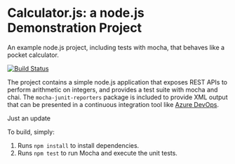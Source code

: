 Calculator.js: a node.js Demonstration Project
==============================================
An example node.js project, including tests with mocha, that behaves like
a pocket calculator.

[![Build Status](https://dev.azure.com/kavithamuthukumar/Integrating%20External%20Source%20Control%20with%20Azure%20Pipelines/_apis/build/status/kmuthukumar1-rp.actionsdemo-calculator?branchName=master)](https://dev.azure.com/kavithamuthukumar/Integrating%20External%20Source%20Control%20with%20Azure%20Pipelines/_build/latest?definitionId=17&branchName=master)

The project contains a simple node.js application that exposes REST APIs
to perform arithmetic on integers, and provides a test suite with mocha
and chai.  The `mocha-junit-reporters` package is included to provide XML
output that can be presented in a continuous integration tool like
[Azure DevOps](https://azure.com/devops).

Just an update

To build, simply:

1. Runs `npm install` to install dependencies.
2. Runs `npm test` to run Mocha and execute the unit tests.

